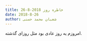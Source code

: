 ```yaml
---
title: خاطره روز 2018-8-26
date: 2018-8-26
author: شعبان محمد حسنی
---
```


امروزم یه روز عادی بود مثل روزای گذشته.